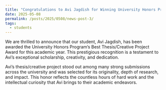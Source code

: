 ```yaml
---
title: "Congratulations to Avi Jagdish for Winning University Honors Program’s Best Thesis/Creative Project Award!"
date: 2025-05-08
permalink: /posts/2025/0508/news-post-3/
tags:
  - students
---
```


We are thrilled to announce that our student, Avi Jagdish, has been awarded the University Honors Program’s Best Thesis/Creative Project Award for this academic year. This prestigious recognition is a testament to Avi’s exceptional scholarship, creativity, and dedication.

Avi’s thesis/creative project stood out among many strong submissions across the university and was selected for its originality, depth of research, and impact. This honor reflects the countless hours of hard work and the intellectual curiosity that Avi brings to their academic endeavors.


